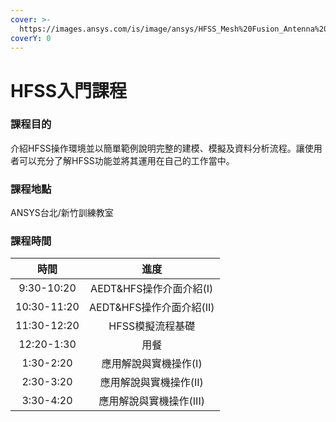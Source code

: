 ```yaml
---
cover: >-
  https://images.ansys.com/is/image/ansys/HFSS_Mesh%20Fusion_Antenna%202?wid=1568&op_usm=0.9,1.0,20,0&fit=constrain,0
coverY: 0
---
```


# HFSS入門課程

### 課程目的

介紹HFSS操作環境並以簡單範例說明完整的建模、模擬及資料分析流程。讓使用者可以充分了解HFSS功能並將其運用在自己的工作當中。

### 課程地點

ANSYS台北/新竹訓練教室

### 課程時間

|      時間     |          進度         |
| :---------: | :-----------------: |
|  9:30-10:20 |  AEDT\&HFS操作介面介紹(I) |
| 10:30-11:20 | AEDT\&HFS操作介面介紹(II) |
| 11:30-12:20 |      HFSS模擬流程基礎     |
|  12:20-1:30 |          用餐         |
|  1:30-2:20  |     應用解說與實機操作(I)    |
|  2:30-3:20  |    應用解說與實機操作(II)    |
|  3:30-4:20  |    應用解說與實機操作(III)   |
